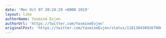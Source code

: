 ```yaml
---
date: 'Mon Oct 07 20:24:29 +0000 2019'
layout: like
authorName: Yasmine Evjen
authorUrl: 'https://twitter.com/YasmineEvjen'
originalPost: 'https://twitter.com/YasmineEvjen/status/1181304309167906817'
---
```

